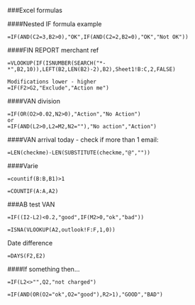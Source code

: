 ###Excel formulas

####Nested IF formula example
```
=IF(AND(C2=3,B2>0),"OK",IF(AND(C2=2,B2=0),"OK","Not OK"))
```
####FIN REPORT
merchant ref
```
=VLOOKUP(IF(ISNUMBER(SEARCH("*-*",B2,10)),LEFT(B2,LEN(B2)-2),B2),Sheet1!B:C,2,FALSE)

Modifications lower - higher
=IF(F2>G2,"Exclude","Action me")
```
####VAN division
```
=IF(OR(O2>0.02,N2>0),"Action","No Action")
or
=IF(AND(L2>0,L2=M2,N2=""),"No action","Action")
```
####VAN arrival today - check if more than 1 email:
```
=LEN(checkme)-LEN(SUBSTITUTE(checkme,"@",""))
```

####Varie
```
=countif(B:B,B1)>1

=COUNTIF(A:A,A2)
```
###AB test VAN
```
=IF((I2-L2)<0.2,"good",IF(M2>0,"ok","bad"))

=ISNA(VLOOKUP(A2,outlook!F:F,1,0))
```
Date difference
```
=DAYS(F2,E2)
```

####If something then...
```
=IF(L2<>"",Q2,"not charged")

=IF(AND(OR(O2="ok",O2="good"),R2>1),"GOOD","BAD")
```